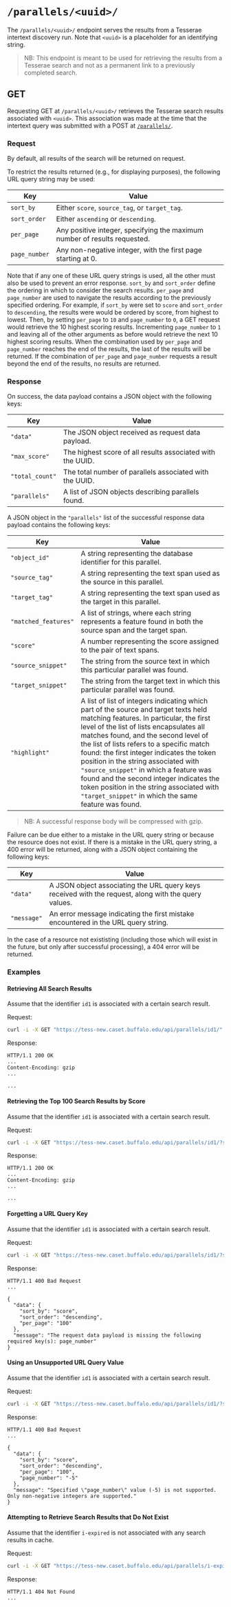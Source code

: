 # `/parallels/<uuid>/`

The `/parallels/<uuid>/` endpoint serves the results from a Tesserae intertext discovery run.  Note that `<uuid>` is a placeholder for an identifying string.

> NB:  This endpoint is meant to be used for retrieving the results from a Tesserae search and not as a permanent link to a previously completed search.

## GET

Requesting GET at `/parallels/<uuid>/` retrieves the Tesserae search results associated with `<uuid>`.  This association was made at the time that the intertext query was submitted with a POST at [`/parallels/`](parallels.md).

### Request

By default, all results of the search will be returned on request.

To restrict the results returned (e.g., for displaying purposes), the following URL query string may be used:

|Key|Value|
|---|---|
|`sort_by`|Either `score`, `source_tag`, or `target_tag`.|
|`sort_order`|Either `ascending` or `descending`.|
|`per_page`|Any positive integer, specifying the maximum number of results requested.|
|`page_number`|Any non-negative integer, with the first page starting at 0.|

Note that if any one of these URL query strings is used, all the other must also be used to prevent an error response.
`sort_by` and `sort_order` define the ordering in which to consider the search results.
`per_page` and `page_number` are used to navigate the results according to the previously specified ordering.
For example, if `sort_by` were set to `score` and `sort_order` to `descending`, the results were would be ordered by score, from highest to lowest.
Then, by setting `per_page` to `10` and `page_number` to `0`, a GET request would retrieve the 10 highest scoring results.
Incrementing `page_number` to `1` and leaving all of the other arguments as before would retrieve the next 10 highest scoring results.
When the combination used by `per_page` and `page_number` reaches the end of the results, the last of the results will be returned.
If the combination of `per_page` and `page_number` requests a result beyond the end of the results, no results are returned.

### Response

On success, the data payload contains a JSON object with the following keys:

|Key|Value|
|---|---|
|`"data"`|The JSON object received as request data payload.|
|`"max_score"`|The highest score of all results associated with the UUID.|
|`"total_count"`|The total number of parallels associated with the UUID.|
|`"parallels"`|A list of JSON objects describing parallels found.|

A JSON object in the `"parallels"` list of the successful response data payload contains the following keys:

|Key|Value|
|---|---|
|`"object_id"`|A string representing the database identifier for this parallel.|
|`"source_tag"`|A string representing the text span used as the source in this parallel.|
|`"target_tag"`|A string representing the text span used as the target in this parallel.|
|`"matched_features"`|A list of strings, where each string represents a feature found in both the source span and the target span.|
|`"score"`|A number representing the score assigned to the pair of text spans.|
|`"source_snippet"`|The string from the source text in which this particular parallel was found.|
|`"target_snippet"`|The string from the target text in which this particular parallel was found.|
|`"highlight"`|A list of list of integers indicating which part of the source and target texts held matching features. In particular, the first level of the list of lists encapsulates all matches found, and the second level of the list of lists refers to a specific match found: the first integer indicates the token position in the string associated with `"source_snippet"` in which a feature was found and the second integer indicates the token position in the string associated with `"target_snippet"` in which the same feature was found.|

> NB:  A successful response body will be compressed with gzip.

Failure can be due either to a mistake in the URL query string or because the resource does not exist. If there is a mistake in the URL query string, a 400 error will be returned, along with a JSON object containing the following keys:

|Key|Value|
|---|---|
|`"data"`|A JSON object associating the URL query keys received with the request, along with the query values.|
|`"message"`|An error message indicating the first mistake encountered in the URL query string.|

In the case of a resource not exististing (including those which will exist in the future, but only after successful processing), a 404 error will be returned.

### Examples

#### Retrieving All Search Results

Assume that the identifier `id1` is associated with a certain search result.

Request:

```bash
curl -i -X GET "https://tess-new.caset.buffalo.edu/api/parallels/id1/"
```

Response:

```http
HTTP/1.1 200 OK
...
Content-Encoding: gzip
...

...
```

#### Retrieving the Top 100 Search Results by Score

Assume that the identifier `id1` is associated with a certain search result.

Request:

```bash
curl -i -X GET "https://tess-new.caset.buffalo.edu/api/parallels/id1/?sort_by=score&sort_order=descending&per_page=100&page_number=0"
```

Response:

```http
HTTP/1.1 200 OK
...
Content-Encoding: gzip
...

...
```

#### Forgetting a URL Query Key

Assume that the identifier `id1` is associated with a certain search result.

Request:

```bash
curl -i -X GET "https://tess-new.caset.buffalo.edu/api/parallels/id1/?sort_by=score&sort_order=descending&per_page=100"
```

Response:

```http
HTTP/1.1 400 Bad Request
...

{
  "data": {
    "sort_by": "score",
    "sort_order": "descending",
    "per_page": "100"
  },
  "message": "The request data payload is missing the following required key(s): page_number"
}
```

#### Using an Unsupported URL Query Value

Assume that the identifier `id1` is associated with a certain search result.

Request:

```bash
curl -i -X GET "https://tess-new.caset.buffalo.edu/api/parallels/id1/?sort_by=score&sort_order=descending&per_page=100&page_number=-5"
```

Response:

```http
HTTP/1.1 400 Bad Request
...

{
  "data": {
    "sort_by": "score",
    "sort_order": "descending",
    "per_page": "100",
    "page_number": "-5"
  },
  "message": "Specified \"page_number\" value (-5) is not supported. Only non-negative integers are supported."
}
```

#### Attempting to Retrieve Search Results that Do Not Exist

Assume that the identifier `i-expired` is not associated with any search results in cache.

Request:

```bash
curl -i -X GET "https://tess-new.caset.buffalo.edu/api/parallels/i-expired/"
```

Response:

```http
HTTP/1.1 404 Not Found
...
```
